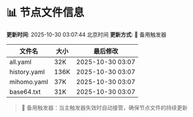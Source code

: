 # 📊 节点文件信息

**更新时间**: 2025-10-30 03:07:44 北京时间
**更新方式**: 🔄 备用触发器

| 文件名 | 大小 | 最后修改 |
|--------|------|----------|
| all.yaml | 32K | 2025-10-30 03:07 |
| history.yaml | 136K | 2025-10-30 03:07 |
| mihomo.yaml | 37K | 2025-10-30 03:07 |
| base64.txt | 31K | 2025-10-30 03:07 |

> 🔄 备用触发器：当主触发器失效时自动接管，确保节点文件的持续更新
